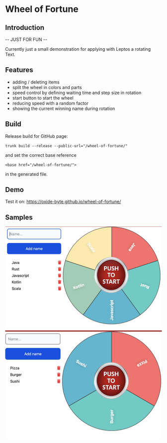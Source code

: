 # Wheel of Fortune

## Introduction

-- JUST FOR FUN --

Currently just a small demonstration for applying with Leptos a rotating Text.

## Features

* adding / deleting items
* split the wheel in colors and parts
* speed control by defining waiting time and step size in rotation
* start button to start the wheel
* reducing speed with a random factor
* showing the current winning name during rotation

## Build

Release build for GitHub page:

```shell
trunk build --release --public-url="/wheel-of-fortune/"
```

and set the correct base reference 

```
<base href="/wheel-of-fortune/">
```

in the generated file.

## Demo

Test it on: https://oxide-byte.github.io/wheel-of-fortune/

## Samples

![alt text](docs/public/p2.png "screenshot")
![alt text](docs/public/p1.png "screenshot")